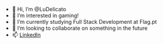 - 👋 Hi, I’m @LuDelicato
- 👀 I’m interested in gaming!
- 🌱 I’m currently studying Full Stack Development at Flag.pt
- 💞️ I’m looking to collaborate on something in the future
- 📫 <a href="https://www.linkedin.com/in/luanna-delicato-7535a5139/">LinkedIn</a>

<!---
LuDelicato/LuDelicato is a ✨ special ✨ repository because its `README.md` (this file) appears on your GitHub profile.
You can click the Preview link to take a look at your changes.
--->
